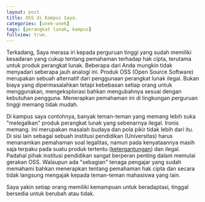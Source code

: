 ```yaml
---
layout: post
title: OSS di Kampus Saya.
categories: [unek-unek]
tags: [perangkat lunak, kampus]
fullview: true.
---
```


Terkadang, Saya merasa iri kepada perguruan tinggi yang sudah memiliki kesadaran yang cukup tentang pemahaman terhadap hak cipta, terutama untuk produk perangkat lunak. Beberapa dari Anda mungkin tidak menyadari seberapa jauh analogi ini. Produk OSS (Open Source Software) merupakan sebuah alternatif dari penggunaan perangkat lunak ilegal. Bukan biaya yang dipermasalahkan tetapi kebebasan setiap orang untuk menggunakan, mengeksplorasi bahkan mengubahnya sesuai dengan kebutuhan pengguna. Menerapkan pemahaman ini di lingkungan perguruan tinggi memang tidak mudah.

Di kampus saya contohnya, banyak teman-teman yang memang lebih suka "melegalkan" produk perangkat lunak yang sebenarnya ilegal. Ironis memang. Ini merupakan masalah budaya dan pola pikir tidak lebih dari itu. Di sisi lain sebagai sebuah institusi pendidikan (Universitas) harus menanamkan pemahaman soal legalitas, namun pada kenyataannya masih saja terpaku pada suatu produk tertentu ([ketergantungan](http://blog.mahasiswasederhana.com/tips-mengurangi-ketergantungan)) dan ilegal. Padahal pihak institusi pendidikan sangat berperan penting dalam memulai gerakan OSS. Walaupun ada "sebagian" tenaga pengajar yang sudah memahami bahkan menerapkan tentang pemahaman hak cipta dan secara tidak langsung mengajak kepada teman-teman mahasiswa yang lain.

Saya yakin setiap orang memiliki kemampuan untuk beradaptasi, tinggal bersedia untuk berubah atau tidak.
